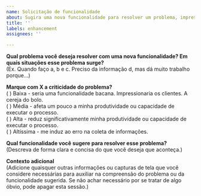 ```yaml
---
name: Solicitação de funcionalidade
about: Sugira uma nova funcionalidade para resolver um problema, impressionar clientes, ou melhorar a usabilidade no seu processo de pesquisa ou marcação de decisões.
title: ''
labels: enhancement
assignees: ''

---
```

**Qual problema você deseja resolver com uma nova funcionalidade? Em quais situações esse problema surge?**  
(Ex. Quando faço a, b e c. Preciso da informação d, mas dá muito trabalho porque...)

**Marque com X a criticidade do problema?**  
( ) Baixa - seria uma funcionalidade bacana. Impressionaria os clientes. A cereja do bolo.  
( ) Média - afeta um pouco a minha produtividade ou capacidade de executar o processo.  
( ) Alta - reduz significativamente minha produtividade ou capacidade de executar o processo.  
( ) Altíssima - me induz ao erro na coleta de informações.  

**Qual funcionalidade você sugere para resolver esse problema?**  
(Descreva de forma clara e concisa do que você deseja que aconteça.)

**Contexto adicional**  
(Adicione quaisquer outras informações ou capturas de tela que você considere necessárias para auxiliar na compreensão do problema ou da funcionalidade sugerida. Se não achar necessário por se tratar de algo óbvio, pode apagar esta sessão.)
